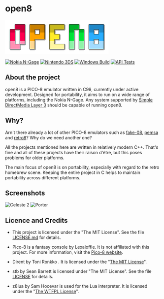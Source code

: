 # open8

![open8 logo](media/logo.png)

[![Nokia N-Gage](https://github.com/ngagesdk/open8/actions/workflows/nokia-ngage.yml/badge.svg)](https://github.com/ngagesdk/open8/actions/workflows/nokia-ngage.yml)
[![Nintendo 3DS](https://github.com/ngagesdk/open8/actions/workflows/n3ds.yml/badge.svg)](https://github.com/ngagesdk/open8/actions/workflows/n3ds.yml)
[![Windows Build](https://github.com/ngagesdk/open8/actions/workflows/windows.yml/badge.svg)](https://github.com/ngagesdk/open8/actions/workflows/windows.yml)
[![API Tests](https://github.com/ngagesdk/open8/actions/workflows/api-tests.yml/badge.svg)](https://github.com/ngagesdk/open8/actions/workflows/api-tests.yml)

## About the project

open8 is a PICO-8 emulator written in C99, currently under active development.
Designed for portability, it aims to run on a wide range of platforms, including
the Nokia N-Gage. Any system supported by
[Simple DirectMedia Layer 3](https://www.libsdl.org/) should be capable of
running open8.

## Why?

Arn't there already a lot of other PICO-8 emulators such as
[fake-08](https://github.com/jtothebell/fake-08),
[pemsa](https://github.com/egordorichev/pemsa) and
[retro8](https://github.com/Jakz/retro8)? Why do we need another one?

All the projects mentioned here are written in relatively modern C++.  That's fine and
all of these projects have their raison d'être, but this poses problems for older platforms.

The main focus of open8 is on portability, especially with regard to the retro
homebrew scene.  Keeping the entire project in C helps to maintain portability
across different platforms.

## Screenshots

![Celeste 2](media/screenshot-1.png) ![Porter](media/screenshot-2.png)

## Licence and Credits

- This project is licensed under the "The MIT License".  See the file
  [LICENSE.md](LICENSE.md) for details.

- Pico-8 is a fantasy console by Lexaloffle.  It is not affiliated with this project.
  For more information, visit the [Pico-8 website](https://www.lexaloffle.com/pico-8.php).

- Dirent by Toni Ronkko .  It is licensed under the
  "[The MIT License](https://github.com/tronkko/dirent/blob/master/LICENSE)".

- stb by Sean Barrett is licensed under "The MIT License".  See the file
  [LICENSE](https://github.com/nothings/stb/blob/master/LICENSE) for
  details.

- z8lua by Sam Hocevar is used for the Lua interpreter.  It is licensed under the
  "[The WTFPL License](http://www.wtfpl.net)".
